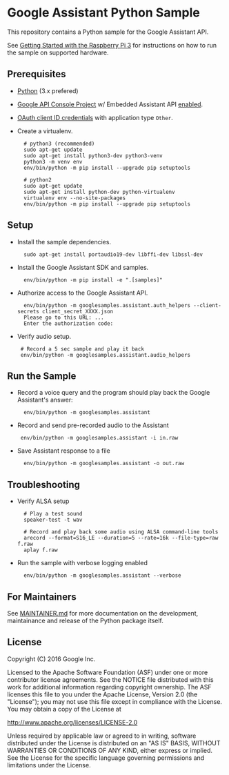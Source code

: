 Google Assistant Python Sample
==============================

This repository contains a Python sample for the Google Assistant API.

See
[Getting Started with the Raspberry Pi 3](https://developers.google.com/assistant/) for
instructions on how to run the sample on supported hardware.

## Prerequisites

- [Python](https://www.python.org/) (3.x prefered)
- [Google API Console Project](https://console.developers.google.com) w/ Embedded Assistant API [enabled](https://console.developers.google.com/apis).
- [OAuth client ID credentials](https://console.developers.google.com/apis/credentials) with application type `Other`.
- Create a virtualenv.

        # python3 (recommended)
        sudo apt-get update
        sudo apt-get install python3-dev python3-venv
        python3 -m venv env
        env/bin/python -m pip install --upgrade pip setuptools

        # python2
        sudo apt-get update
        sudo apt-get install python-dev python-virtualenv
        virtualenv env --no-site-packages
        env/bin/python -m pip install --upgrade pip setuptools

## Setup

- Install the sample dependencies.

        sudo apt-get install portaudio19-dev libffi-dev libssl-dev

- Install the Google Assistant SDK and samples.

        env/bin/python -m pip install -e ".[samples]"

- Authorize access to the Google Assistant API.

        env/bin/python -m googlesamples.assistant.auth_helpers --client-secrets client_secret_XXXX.json
        Please go to this URL: ...
        Enter the authorization code:

-  Verify audio setup.

        # Record a 5 sec sample and play it back
        env/bin/python -m googlesamples.assistant.audio_helpers

## Run the Sample

- Record a voice query and the program should play back the Google Assistant's answer:

        env/bin/python -m googlesamples.assistant

-  Record and send pre-recorded audio to the Assistant

        env/bin/python -m googlesamples.assistant -i in.raw

- Save Assistant response to a file

        env/bin/python -m googlesamples.assistant -o out.raw

## Troubleshooting

- Verify ALSA setup

        # Play a test sound
        speaker-test -t wav

        # Record and play back some audio using ALSA command-line tools
        arecord --format=S16_LE --duration=5 --rate=16k --file-type=raw f.raw
        aplay f.raw

- Run the sample with verbose logging enabled

        env/bin/python -m googlesamples.assistant --verbose

## For Maintainers

See [MAINTAINER.md](MAINTAINER.md) for more documentation on the
development, maintainance and release of the Python package itself.

## License

Copyright (C) 2016 Google Inc.

Licensed to the Apache Software Foundation (ASF) under one or more contributor
license agreements.  See the NOTICE file distributed with this work for
additional information regarding copyright ownership.  The ASF licenses this
file to you under the Apache License, Version 2.0 (the "License"); you may not
use this file except in compliance with the License.  You may obtain a copy of
the License at

  http://www.apache.org/licenses/LICENSE-2.0

Unless required by applicable law or agreed to in writing, software
distributed under the License is distributed on an "AS IS" BASIS, WITHOUT
WARRANTIES OR CONDITIONS OF ANY KIND, either express or implied.  See the
License for the specific language governing permissions and limitations under
the License.

